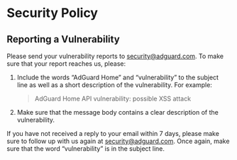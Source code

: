  #  Security Policy

## Reporting a Vulnerability

Please send your vulnerability reports to <security@adguard.com>.  To make sure
that your report reaches us, please:

1.  Include the words “AdGuard Home” and “vulnerability” to the subject line as
    well as a short description of the vulnerability.  For example:

     >  AdGuard Home API vulnerability: possible XSS attack

2.  Make sure that the message body contains a clear description of the
    vulnerability.

If you have not received a reply to your email within 7 days, please make sure
to follow up with us again at <security@adguard.com>.  Once again, make sure
that the word “vulnerability” is in the subject line.
